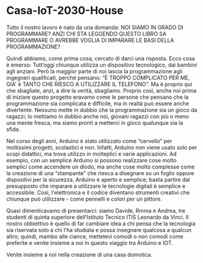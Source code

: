 # Casa-IoT-2030-House
Tutto il nostro lavoro è nato da una domanda: 
NOI SIAMO IN GRADO DI PROGRAMMARE? ANZI CHI STA LEGGENDO QUESTO LIBRO SA PROGRAMMARE O AVREBBE VOGLIA DI IMPARARE LE BASI DELLA PROGRAMMAZIONE?

Quindi abbiamo, come prima cosa, cercato di darci una risposta. Ecco cosa è emerso: Tutt’oggi chiunque utilizza un dispositivo tecnologico, dai bambini agli anziani. Però la maggior parte di noi lascia la programmazione agli ingegneri qualificati, perché pensano: “È TROPPO COMPLICATO PER ME, GIA' è TANTO CHE RIESCO A UTILIZZARE IL TELEFONO”. Ma è proprio qui che sbagliate, anzi, a dire la verità, sbagliamo. Proprio così, anche noi prima di iniziare questo progetto eravamo come le persone che pensano che la programmazione sia complicata e difficile, ma in realtà può essere anche divertente. Nessuno mette in dubbio che la programmazione sia un gioco da ragazzi; lo mettiamo in dubbio anche noi, giovani ragazzi con più o meno una mente fresca, ma siamo pronti a metterci in gioco qualunque sia la sfida. 

Nel corso degli anni, Arduino è stato utilizzato come “cervello” per moltissimi progetti, scolastici e non. Infatti, Arduino non viene usato solo per scopi didattici, ma trova utilizzo in molteplici e varie applicazioni. Ad esempio, con un semplice Arduino si possono realizzare cose molto semplici come accendere un diodo, ma anche cose molto complesse come la creazione di una “stampante” che riesca a disegnare su un foglio oppure dispositivi per la sicurezza. Arduino è aperto e semplice; basta partire dal presupposto che imparare a utilizzare le tecnologie digitali è semplice e accessibile. Così, l'elettronica e il codice diventano strumenti creativi che chiunque può utilizzare - come pennelli e colori per un pittore.

Quasi dimenticavamo di presentarci: siamo Davide, Rmma e Andrea, tre studenti di quinta superiore dell’Istituto Tecnico ITIS Leonardo da Vinci. Il nostro obbiettivo è quello di far cambiare idea a chi pensa che la tecnologia sia riservata solo a chi l'ha studiata e possa insegnare qualcosa a qualcun altro; quindi, mambo alle ciance, mettetevi comodi o non comodi come preferite e venite insieme a noi in questo viaggio tra Arduino e IOT.

Venite insieme a noi nella creazione di una casa domotica.
